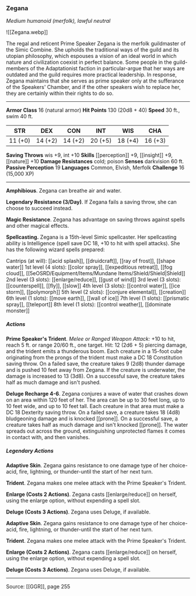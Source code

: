 ### Zegana
_Medium humanoid (merfolk), lawful neutral_

![[Zegana.webp]]

The regal and reticent Prime Speaker Zegana is the merfolk guildmaster of the Simic Combine. She upholds the traditional ways of the guild and its utopian philosophy, which espouses a vision of an ideal world in which nature and civilization coexist in perfect balance. Some people in the guild-members of the Adaptationist faction in particular-argue that her ways are outdated and the guild requires more practical leadership. In response, Zegana maintains that she serves as prime speaker only at the sufferance of the Speakers' Chamber, and if the other speakers wish to replace her, they are certainly within their rights to do so.






---

**Armor Class** 16 (natural armor)
**Hit Points** 130 (20d8 + 40)
**Speed** 30 ft., swim 40 ft.

| STR     | DEX     | CON     | INT     | WIS     | CHA     |
|---------|---------|---------|---------|---------|---------|
| 11 (+0) | 14 (+2) | 14 (+2) | 20 (+5) | 18 (+4) | 16 (+3) |

**Saving Throws** wis +9, int +10
**Skills** [[perception]] +9, [[insight]] +9, [[nature]] +10
**Damage Resistances** cold; poison
**Senses** darkvision 60 ft.
**Passive Perception** 19
**Languages** Common, Elvish, Merfolk
**Challenge** 16 (15,000 XP)

---

**Amphibious**. Zegana can breathe air and water.

**Legendary Resistance (3/Day)**. If Zegana fails a saving throw, she can choose to succeed instead.

**Magic Resistance**. Zegana has advantage on saving throws against spells and other magical effects.

**Spellcasting.** Zegana is a 15th-level Simic spellcaster. Her spellcasting ability is Intelligence (spell save DC 18, +10 to hit with spell attacks). She has the following wizard spells prepared:

Cantrips (at will): [[acid splash]], [[druidcraft]], [[ray of frost]], [[shape water]]
1st level (4 slots): [[color spray]], [[expeditious retreat]], [[fog cloud]], [[5eOSRD/Equipment/Items/Mundane Items/Shield/Shield|Shield]]
2nd level (3 slots): [[enlarge/reduce]], [[gust of wind]]
3rd level (3 slots): [[counterspell]], [[fly]], [[slow]]
4th level (3 slots): [[control water]], [[ice storm]], [[polymorph]]
5th level (2 slots): [[conjure elemental]], [[creation]]
6th level (1 slots): [[move earth]], [[wall of ice]]
7th level (1 slots): [[prismatic spray]], [[teleport]]
8th level (1 slots): [[control weather]], [[dominate monster]]

##### Actions
**Prime Speaker's Trident**. _Melee or Ranged Weapon Attack:_ +10 to hit, reach 5 ft. or range 20/60 ft., one target. Hit: 12 (2d6 + 5) piercing damage, and the trident emits a thunderous boom. Each creature in a 15-foot cube originating from the prongs of the trident must make a DC 18 Constitution saving throw. On a failed save, the creature takes 9 (2d8) thunder damage and is pushed 10 feet away from Zegana. If the creature is underwater, the damage is increased to 13 (3d8). On a successful save, the creature takes half as much damage and isn't pushed.

**Deluge Recharge 4-6**. Zegana conjures a wave of water that crashes down on an area within 120 feet of her. The area can be up to 30 feet long, up to 10 feet wide, and up to 10 feet tall. Each creature in that area must make a DC 18 Dexterity saving throw. On a failed save, a creature takes 18 (4d8) bludgeoning damage and is knocked [[prone]]. On a successful save, a creature takes half as much damage and isn't knocked [[prone]]. The water spreads out across the ground, extinguishing unprotected flames it comes in contact with, and then vanishes.

##### Legendary Actions
**Adaptive Skin**. Zegana gains resistance to one damage type of her choice-acid, fire, lightning, or thunder-until the start of her next turn.

**Trident**. Zegana makes one melee attack with the Prime Speaker's Trident.

**Enlarge (Costs 2 Actions)**. Zegana casts [[enlarge/reduce]] on herself, using the enlarge option, without expending a spell slot.

**Deluge (Costs 3 Actions)**. Zegana uses Deluge, if available.

**Adaptive Skin**. Zegana gains resistance to one damage type of her choice-acid, fire, lightning, or thunder-until the start of her next turn.

**Trident**. Zegana makes one melee attack with the Prime Speaker's Trident.

**Enlarge (Costs 2 Actions)**. Zegana casts [[enlarge/reduce]] on herself, using the enlarge option, without expending a spell slot.

**Deluge (Costs 3 Actions)**. Zegana uses Deluge, if available.


---

Source: [[GGR]], page 255